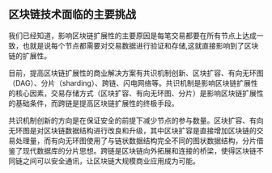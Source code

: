 ## 区块链技术面临的主要挑战

我们已经知道，影响区块链扩展性的主要原因是每笔交易都要在所有节点上达成一致，也就是说每个节点都需要对交易数据进行验证和存储,这就直接影响到了区块链的扩展性。

目前，提高区块链扩展性的商业解决方案有共识机制创新、区块扩容、有向无环图（DAG）、分片（sharding）、跨链、闪电网络等。共识机制是影响区块链扩展性的核心因素，交易存储方式（区块扩容、有向无环图、分片）是影响区块链扩展性的基础条件，而跨链是提高区块链扩展性的终极手段。

共识机制创新的方向是在保证安全的前提下减少节点的参与数量。区块扩容、有向无环图是对区块链数据结构进行改良和升级，其中区块扩容是直接增加区块链的交易处理量，而有向无环图使用了与链状数据结构完全不同的图状数据结构，分片借鉴了现代数据库的分片思想。跨链是区块链向外拓展和连接的桥梁，使得区块链不同链之间可以安全通讯，让区块链大规模商业应用成为可能。

